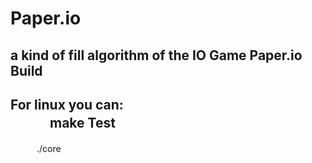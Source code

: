 Paper.io
==========
a kind of fill algorithm of the IO Game Paper.io
Build
-----
For linux you can:  
　　　make
Test
-----
　　　./core

